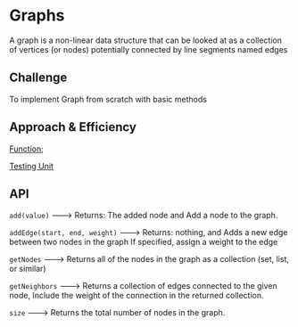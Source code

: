 # Graphs

A graph is a non-linear data structure that can be looked at as a collection of vertices (or nodes) potentially connected by line segments named edges

## Challenge

To implement Graph from scratch with basic methods

## Approach & Efficiency

[Function](./graph.js);

[Testing Unit](../../../code-challenges/graph.test.js)

## API

`add(value)` ---> Returns: The added node and Add a node to the graph.

`addEdge(start, end, weight)` ---> Returns: nothing, and Adds a new edge between two nodes in the graph If specified, assign a weight to the edge

`getNodes` ---> Returns all of the nodes in the graph as a collection (set, list, or similar)

`getNeighbors` ---> Returns a collection of edges connected to the given node, Include the weight of the connection in the returned collection.

`size` ---> Returns the total number of nodes in the graph.
